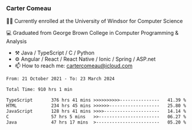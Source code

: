 ### Carter Comeau

🙋‍♂️ Currently enrolled at the University of Windsor for Computer Science

💻 Graduated from George Brown College in Computer Programming & Analysis

- ⚒️ Java / TypeScript / C / Python
- ⚙️ Angular / React / React Native / Ionic / Spring / ASP.net
- 📫 How to reach me: cartercomeau@icloud.com

<!--START_SECTION:waka-->

```txt
From: 21 October 2021 - To: 23 March 2024

Total Time: 910 hrs 1 min

TypeScript       376 hrs 41 mins >>>>>>>>>>---------------   41.39 %
HTML             234 hrs 45 mins >>>>>>-------------------   25.80 %
JavaScript       128 hrs 41 mins >>>>---------------------   14.14 %
C                57 hrs 5 mins   >>-----------------------   06.27 %
Java             47 hrs 17 mins  >------------------------   05.20 %
```

<!--END_SECTION:waka-->
